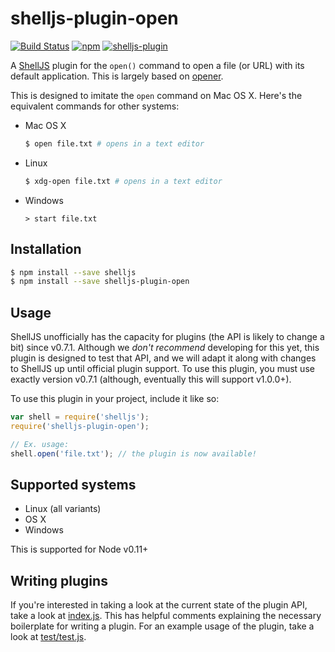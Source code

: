 # shelljs-plugin-open

[![Build Status](https://img.shields.io/endpoint.svg?url=https%3A%2F%2Factions-badge.atrox.dev%2Fshelljs%2Fplugin-open%2Fbadge%3Fref%3Dmain&style=flat-square)](https://actions-badge.atrox.dev/shelljs/plugin-open/goto?ref=main)
[![npm](https://img.shields.io/npm/v/shelljs-plugin-open.svg?style=flat-square)](https://www.npmjs.com/package/shelljs-plugin-open)
[![shelljs-plugin](https://img.shields.io/badge/shelljs-plugin-brightgreen.svg?style=flat-square)](https://github.com/shelljs/shelljs/wiki/Using-ShellJS-Plugins)

A [ShellJS](https://github.com/shelljs/shelljs) plugin for the `open()` command
to open a file (or URL) with its default application. This is largely based on
[opener](https://github.com/domenic/opener).

This is designed to imitate the `open` command on Mac OS X. Here's the
equivalent commands for other systems:

 - Mac OS X

   ```bash
   $ open file.txt # opens in a text editor
   ```

 - Linux

   ```bash
   $ xdg-open file.txt # opens in a text editor
   ```

 - Windows

   ```
   > start file.txt
   ```

## Installation

```bash
$ npm install --save shelljs
$ npm install --save shelljs-plugin-open
```

## Usage

ShellJS unofficially has the capacity for plugins (the API is likely to change a
bit) since v0.7.1. Although we *don't recommend* developing for this yet, this
plugin is designed to test that API, and we will adapt it along with changes to
ShellJS up until official plugin support. To use this plugin, you must use
exactly version v0.7.1 (although, eventually this will support v1.0.0+).

To use this plugin in your project, include it like so:

```javascript
var shell = require('shelljs');
require('shelljs-plugin-open');

// Ex. usage:
shell.open('file.txt'); // the plugin is now available!
```

## Supported systems

 - Linux (all variants)
 - OS X
 - Windows

This is supported for Node v0.11+

## Writing plugins

If you're interested in taking a look at the current state of the plugin API,
take a look at [index.js](index.js). This has helpful comments explaining the
necessary boilerplate for writing a plugin. For an example usage of the plugin,
take a look at [test/test.js](test/test.js).
